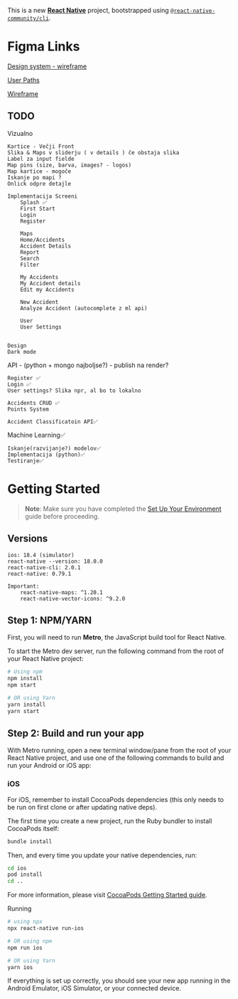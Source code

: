 This is a new [**React Native**](https://reactnative.dev) project, bootstrapped using [`@react-native-community/cli`](https://github.com/react-native-community/cli).

# Figma Links

[Design system - wireframe](https://www.figma.com/design/EQdOQNJO8Rux4EDKG7PnwK/Design-System?node-id=46-4&p=f&t=jX411xveqEsODApQ-0)

[User Paths](https://www.figma.com/board/wD20vh5swIJy49FuCIc0r8/UserPaths?node-id=0-1&p=f&t=j5cmhzRxaRK5boT4-0)

[Wireframe](https://www.figma.com/board/3pQpSxsKGlHkchWTyvFPKg/Wireframe?t=ZYRmYgJYtoxhqbdM-0)


## TODO
Vizualno
```
Kartice - Večji Front
Slika & Maps v sliderju ( v details ) če obstaja slika
Label za input fielde
Map pins (size, barva, images? - logos)
Map kartice - mogoče
Iskanje po mapi ?
Onlick odpre detajle 

Implementacija Screeni
    Splash ✅
    First Start 
    Login 
    Register 

    Maps
    Home/Accidents
    Accident Details
    Report
    Search
    Filter

    My Accidents
    My Accident details
    Edit my Accidents

    New Accident
    Analyze Accident (autocomplete z ml api)

    User 
    User Settings


Design 
Dark mode 
```
 
API  - (python + mongo najboljse?) - publish na render? 
```
Register ✅
Login ✅
User settings? Slika npr, al bo to lokalno

Accidents CRUD ✅
Points System

Accident Classificatoin API✅
```

Machine Learning✅
```
Iskanje(razvijanje?) modelov✅
Implementacija (python)✅
Testiranje✅
```


# Getting Started

> **Note**: Make sure you have completed the [Set Up Your Environment](https://reactnative.dev/docs/set-up-your-environment) guide before proceeding.
## Versions
```
ios: 18.4 (simulator)
react-native --version: 18.0.0
react-native-cli: 2.0.1
react-native: 0.79.1

Important:
    react-native-maps: ^1.20.1
    react-native-vector-icons: ^9.2.0
```
## Step 1: NPM/YARN

First, you will need to run **Metro**, the JavaScript build tool for React Native.

To start the Metro dev server, run the following command from the root of your React Native project:

```sh
# Using npm
npm install
npm start

# OR using Yarn
yarn install
yarn start
```

## Step 2: Build and run your app

With Metro running, open a new terminal window/pane from the root of your React Native project, and use one of the following commands to build and run your Android or iOS app:


### iOS

For iOS, remember to install CocoaPods dependencies (this only needs to be run on first clone or after updating native deps).

The first time you create a new project, run the Ruby bundler to install CocoaPods itself:

```sh
bundle install
```

Then, and every time you update your native dependencies, run:
```sh
cd ios
pod install 
cd ..
```


For more information, please visit [CocoaPods Getting Started guide](https://guides.cocoapods.org/using/getting-started.html).



Running
```sh
# using npx
npx react-native run-ios

# OR using npm
npm run ios

# OR using Yarn
yarn ios
```

If everything is set up correctly, you should see your new app running in the Android Emulator, iOS Simulator, or your connected device.



